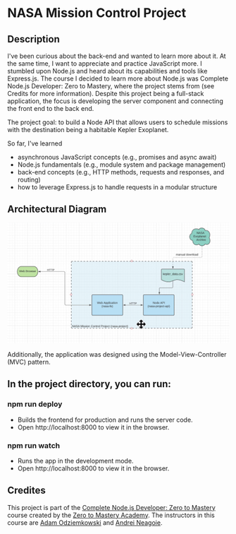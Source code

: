 # NASA Mission Control Project

## Description

I've been curious about the back-end and wanted to learn more about it. At the same time, I want to appreciate and practice JavaScript more. I stumbled upon Node.js and heard about its capabilities and tools like Express.js. The course I decided to learn more about Node.js was Complete Node.js Developer: Zero to Mastery, where the project stems from (see Credits for more information). Despite this project being a full-stack application, the focus is developing the server component and connecting the front end to the back end.

The project goal: to build a Node API that allows users to schedule missions with the destination being a habitable Kepler Exoplanet.

So far, I've learned

- asynchronous JavaScript concepts (e.g., promises and async await)
- Node.js fundamentals (e.g., module system and package management)
- back-end concepts (e.g., HTTP methods, requests and responses, and routing)
- how to leverage Express.js to handle requests in a modular structure


## Architectural Diagram
![alt text](https://github.com/AsemFathi/NasaProject/blob/main/NasaProjectArchitecture/NasaProjectArchi.png)

Additionally, the application was designed using the Model-View-Controller (MVC) pattern.

## **In the project directory, you can run:**

### **npm run deploy**
 - Builds the frontend for production and runs the server code. 
 - Open http://localhost:8000 to view it in the browser. 

### **npm run watch**
- Runs the app in the development mode.
- Open http://localhost:8000 to view it in the browser.

## Credites
This project is part of the [Complete Node.js Developer: Zero to Mastery](https://zerotomastery.io/courses/learn-node-js/) course created by the [Zero to Mastery Academy](https://zerotomastery.io/). The instructors in this course are [Adam Odziemkowski](https://github.com/odziem) and [Andrei Neagoie](https://github.com/aneagoie/).
